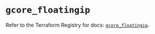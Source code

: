 # `gcore_floatingip`

Refer to the Terraform Registry for docs: [`gcore_floatingip`](https://registry.terraform.io/providers/g-core/gcorelabs/0.3.63/docs/resources/gcore_floatingip).
